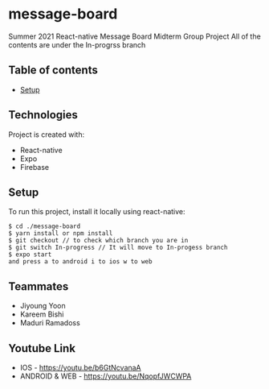 ﻿# message-board
Summer 2021 React-native Message Board Midterm Group Project
All of the contents are under the In-progrss branch

## Table of contents
* [Setup](#technologies)

## Technologies
Project is created with:
* React-native
* Expo
* Firebase
	
## Setup
To run this project, install it locally using react-native:

```
$ cd ./message-board
$ yarn install or npm install
$ git checkout // to check which branch you are in
$ git switch In-progress // It will move to In-progess branch
$ expo start
and press a to android i to ios w to web
```

## Teammates
* Jiyoung Yoon
* Kareem Bishi
* Maduri Ramadoss

## Youtube Link
* IOS - https://youtu.be/b6GtNcvanaA
* ANDROID & WEB - https://youtu.be/NqopfJWCWPA

